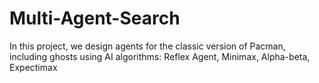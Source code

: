 # Multi-Agent-Search
In this project, we design agents for the classic version of Pacman, including ghosts using AI algorithms: Reflex Agent, Minimax, Alpha-beta, Expectimax
